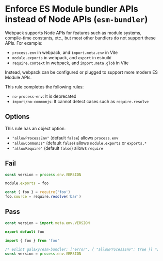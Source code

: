 # Enforce ES Module bundler APIs instead of Node APIs (`esm-bundler`)

Webpack supports Node APIs for features such as module systems, compile-time constants, etc., but most other bundlers do not support these APIs. For example:

- `process.env` in webpack, and `import.meta.env` in Vite
- `module.exports` in webpack, and `export` in esbuild
- `require.context` in webpack, and `import.meta.glob` in Vite

Instead, webpack can be configured or plugged to support more modern ES Module APIs.

This rule completes the following rules:

- `no-process-env`: It is deprecated
- `import/no-commonjs`: It cannot detect cases such as `require.resolve`

## Options

This rule has an object option:

- `"allowProcessEnv"` (default `false`) allows `process.env`
- `"allowCommonJs"` (default `false`) allows `module.exports` or `exports.*`
- `"allowRequire"` (default `false`) allows `require`

## Fail

```js
const version = process.env.VERSION
```

```js
module.exports = foo
```

```js
const { foo } = require('foo')
foo.source = require.resolve('bar')
```

## Pass

```js
const version = import.meta.env.VERSION
```

```js
export default foo
```

```js
import { foo } from 'foo'
```

```js
/* eslint galaxy/esm-bundler: ["error", { "allowProcessEnv": true }] */
const version = process.env.VERSION
```
